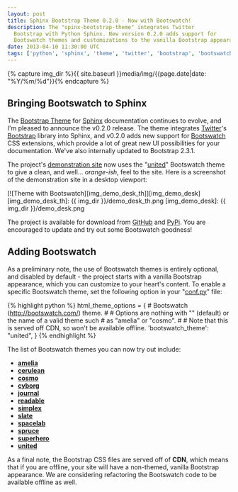 ```yaml
---
layout: post
title: Sphinx Bootstrap Theme 0.2.0 - Now with Bootswatch!
description: The "spinx-bootstrap-theme" integrates Twitter
  Bootstrap with Python Sphinx. New version 0.2.0 adds support for
  Bootswatch themes and customizations to the vanilla Bootstrap appearance.
date: 2013-04-10 11:30:00 UTC
tags: ['python', 'sphinx', 'theme', 'twitter', 'bootstrap', 'bootswatch']
---
```

{% capture img_dir %}{{ site.baseurl }}media/img/{{page.date|date: "%Y/%m/%d"}}{% endcapture %}

## Bringing Bootswatch to Sphinx

The [Bootstrap Theme][sbt_gh] for [Sphinx][sphinx] documentation continues to
evolve, and I'm pleased to announce the v0.2.0 release. The theme integrates
[Twitter][twitter]'s [Bootstrap][bootstrap] library into Sphinx,
and v0.2.0 adds new support for [Bootswatch][bootswatch] CSS extensions, which
provide a lot of great new UI possibilities for your documentation. We've
also internally updated to Bootstrap 2.3.1.

The project's [demonstration site][sbt_demo_readme] now uses the
"[united](http://bootswatch.com/united/)" Bootswatch theme to give a clean,
and well... *orange-ish*, feel to the site. Here is a screenshot of the
demonstration site in a desktop viewport:

[![Theme with Bootswatch][img_demo_desk_th]][img_demo_desk]
[img_demo_desk_th]: {{ img_dir }}/demo_desk_th.png
[img_demo_desk]: {{ img_dir }}/demo_desk.png

The project is available for download from [GitHub][sbt_gh] and
[PyPi][sbt_pypi]. You are encouraged to update and try out some Bootswatch
goodness!

<!-- more start -->

## Adding Bootswatch

As a preliminary note, the use of Bootswatch themes is entirely optional, and
disabled by default - the project starts with a vanilla Bootstrap appearance,
which you can customize to your heart's content. To enable a specific
Bootswatch theme, set the following option in your
"[conf.py][sbt_demo_cfg]" file:

{% highlight python %}
html_theme_options = {
    # Bootswatch (http://bootswatch.com/) theme.
    #
    # Options are nothing with "" (default) or the name of a valid theme such
    # as "amelia" or "cosmo".
    #
    # Note that this is served off CDN, so won't be available offline.
    'bootswatch_theme': "united",
}
{% endhighlight %}

The list of Bootswatch themes you can now try out include:

* [**amelia**](http://bootswatch.com/amelia/)
* [**cerulean**](http://bootswatch.com/cerulean/)
* [**cosmo**](http://bootswatch.com/cosmo/)
* [**cyborg**](http://bootswatch.com/cyborg/)
* [**journal**](http://bootswatch.com/journal/)
* [**readable**](http://bootswatch.com/readable/)
* [**simplex**](http://bootswatch.com/simplex/)
* [**slate**](http://bootswatch.com/slate/)
* [**spacelab**](http://bootswatch.com/spacelab/)
* [**spruce**](http://bootswatch.com/spruce/)
* [**superhero**](http://bootswatch.com/superhero/)
* [**united**](http://bootswatch.com/united/)

As a final note, the Bootstrap CSS files are served off of **CDN**, which means
that if you are offline, your site will have a non-themed, vanilla Bootstrap
appearance. We are considering refactoring the Bootswatch code to be available
offline as well.

[bootstrap]: http://twitter.github.com/bootstrap/
[bootswatch]: http://bootswatch.com/
[python]: http://python.org/
[sphinx]: http://sphinx.pocoo.org/
[twitter]: https://twitter.com/
[sbt_demo]: http://ryan-roemer.github.com/sphinx-bootstrap-theme
[sbt_demo_cfg]: https://github.com/ryan-roemer/sphinx-bootstrap-theme/blob/master/demo/source/conf.py
[sbt_demo_readme]: http://ryan-roemer.github.com/sphinx-bootstrap-theme/README.html
[sbt_pypi]: http://pypi.python.org/pypi/sphinx-bootstrap-theme/0.2.0
[sbt_gh]: https://github.com/ryan-roemer/sphinx-bootstrap-theme

<!-- more end -->
